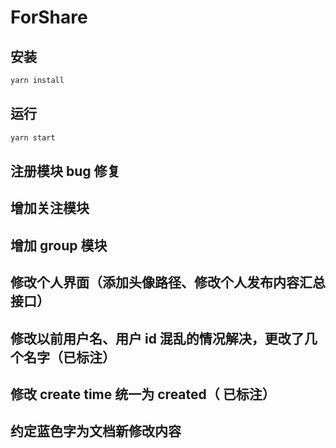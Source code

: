 # ForShare

## 安装

```bash
yarn install
```

## 运行

```bash
yarn start
```
## 注册模块 bug 修复
## 增加关注模块
## 增加 group 模块
## 修改个人界面（添加头像路径、修改个人发布内容汇总接口）
## 修改以前用户名、用户 id 混乱的情况解决，更改了几个名字（已标注）
## 修改 create time 统一为 created（ 已标注）
## 约定蓝色字为文档新修改内容
